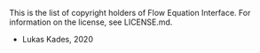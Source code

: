 This is the list of copyright holders of Flow Equation Interface.
For information on the license, see LICENSE.md.

* Lukas Kades, 2020
